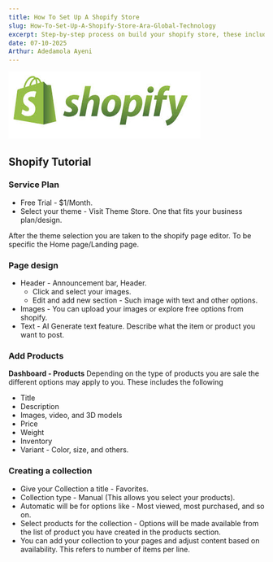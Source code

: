 ```yaml
---
title: How To Set Up A Shopify Store
slug: How-To-Set-Up-A-Shopify-Store-Ara-Global-Technology
excerpt: Step-by-step process on build your shopify store, these includes registration, theme selection, product design, and other essentials needed to have a functional shopify store.
date: 07-10-2025
Arthur: Adedamola Ayeni
---
```


![Shopify_Logo](../../public/images/shopify_logo.jpg "Shopify Logo.")

## Shopify Tutorial

### Service Plan

* Free Trial - $1/Month.
* Select your theme - Visit Theme Store. One that fits your business plan/design.

After the theme selection you are taken to the shopify page editor. To be specific the Home page/Landing page.

### Page design

* Header - Announcement bar, Header.
  * Click and select your images.
  * Edit and add new section - Such image with text and other options.
* Images - You can upload your images or explore free options from shopify.
* Text - AI Generate text feature. Describe what the item or product you want to post.

### Add Products

**Dashboard - Products**
Depending on the type of products you are sale the different options may apply to you. These includes the following

* Title
* Description
* Images, video, and 3D models
* Price
* Weight
* Inventory
* Variant - Color, size, and others.

### Creating a collection

* Give your Collection a title - Favorites.
* Collection type - Manual (This allows you select your products).
* Automatic will be for options like - Most viewed, most purchased, and so on.
* Select products for the collection - Options will be made available from the list of product you have created in the products section.
* You can add your collection to your pages and adjust content based on availability. This refers to number of items per line.
